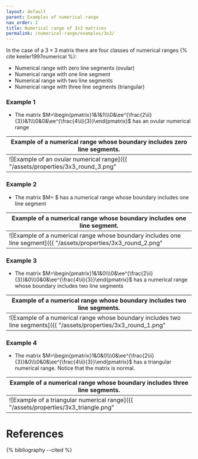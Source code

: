 ```yaml
---
layout: default
parent: Examples of numerical range
nav_order: 2
title: Numerical range of 3x3 matrices
permalink: /numerical-range/examples/3x3/
---
```

In the case of a $3\times 3$ matrix there are four classes of numerical
ranges {% cite keeler1997numerical %}:

  - Numerical range with zero line segments (ovular)
  - Numerical range with one line segment
  - Numerical range with two line segments
  - Numerical range with three line segments (triangular)

### Example 1

  - The matrix
    $M=\begin{pmatrix}1&1&1\\\0&\ee^{\frac{2\ii}{3}}&1\\\0&0&\ee^{\frac{4\ii}{3}}\end{pmatrix}$
    has an ovular numerical range

| Example of a numerical range whose boundary includes zero line segments. |
| --- |
| ![Example of an ovular numerical range]({{ "/assets/properties/3x3_round_3.png" | relative_url }})     |

### Example 2

  - The matrix $M=
    $ has a numerical range whose boundary includes one line segment

| Example of a numerical range whose boundary includes one line segment.                                |
| --- |
| ![Example of a numerical range whose boundary includes one line segment]({{ "/assets/properties/3x3_round_2.png" | relative_url }}) |

### Example 3

  - The matrix
    $M=\begin{pmatrix}1&1&0\\\0&\ee^{\frac{2\ii}{3}}&0\\\0&0&\ee^{\frac{4\ii}{3}}\end{pmatrix}$
    has a numerical range whose boundary includes two line segments

| Example of a numerical range whose boundary includes two line segments.                                |
| --- |
| ![Example of a numerical range whose boundary includes two line segments]({{ "/assets/properties/3x3_round_1.png" | relative_url }}) |

### Example 4

  - The matrix
    $M=\begin{pmatrix}1&0&0\\\0&\ee^{\frac{2\ii}{3}}&0\\\0&0&\ee^{\frac{4\ii}{3}}\end{pmatrix}$
    has a triangular numerical range. Notice that the matrix is normal.

| Example of a numerical range whose boundary includes three line segments. |
| --- |
| ![Example of a triangular numerical range]({{ "/assets/properties/3x3_triangle.png" | relative_url }})  |

# References
{% bibliography --cited %}
